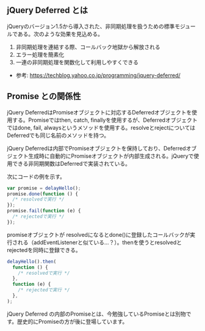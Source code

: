 ## jQuery Deferred とは

jQueryのバージョン1.5から導入された、非同期処理を扱うための標準モジュールである。次のような効果を見込める。

1. 非同期処理を連結する際、コールバック地獄から解放される
2. エラー処理を簡素化
3. 一連の非同期処理を関数化して利用しやすくできる

- 参考: https://techblog.yahoo.co.jp/programming/jquery-deferred/

## Promise との関係性

jQuery DeferredはPromiseオブジェクトに対応するDeferredオブジェクトを使用する。Promiseではthen, catch, finallyを使用するが、Deferredオブジェクトではdone, fail, alwaysというメソッドを使用する。resolveとrejectについてはDeferredでも同じ名前のメソッドを持つ。

jQuery Deferredは内部でPromiseオブジェクトを保持しており、Deferredオブジェクト生成時に自動的にPromiseオブジェクトが内部生成される。jQueryで使用できる非同期関数はDeferredで実装されている。

次にコードの例を示す。

```javascript
var promise = delayHello();
promise.done(function () {
  /* resolvedで実行 */
});
promise.fail(function (e) {
  /* rejectedで実行 */
});
```

promiseオブジェクトが resolvedになるとdone()に登録したコールバックが実行される（addEventListenerと似ている…？）。thenを使うとresolvedとrejectedを同時に登録できる。

```javascript
delayHello().then(
  function () {
    /* resolvedで実行 */
  },
  function (e) {
    /* rejectedで実行 */
  },
);
```

jQuery Deferred の内部のPromiseとは、今勉強しているPromiseとは別物です。歴史的にPromiseの方が後に登場しています。